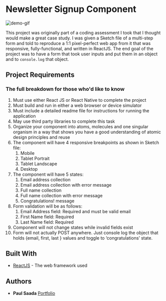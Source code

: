# Newsletter Signup Component

![demo-gif](https://user-images.githubusercontent.com/26423160/69489089-7661b780-0e41-11ea-9df9-3504f5d124ac.gif)

This project was originally part of a coding assessment I took that I thought would make a great case study. I was given a Sketch file of a multi-step form and told to reproduce a 1:1 pixel-perfect web app from it that was responsive, fully-functional, and written in ReactJS. The end goal of the project was to have a form that took user inputs and put them in an object and to `console.log` that object.

## Project Requirements
### The full breakdown for those who'd like to know

1. Must use either React JS or React Native to complete the project 
2. Must build and run in either a web browser or device simulator 
3. Must include a detailed readme file for instructions for running the application 
4. May use third party libraries to complete this task 
5. Organize your component into atoms, molecules and one singular organism in a way that shows you have a good understanding of atomic design principles and reuse
6. The component will have 4 responsive breakpoints as shown in Sketch file:
	1. Mobile 
	2. Tablet Portrait 
	3. Tablet Landscape
	4. Desktop
7. The component will have 5 states: 
	1. Email address collection 
	2. Email address collection with error message 
	3. Full name collection 
	4. Full name collection with error message
	5. Congratulations! message
8. Form validation will be as follows: 
	1. Email Address field: Required and must be valid email
	2. First Name field: Required 
	3. Last Name field: Required 
9. Component will not change states while invalid fields exist 
10. Form will not actually POST anywhere. Just console log the object that holds {email, first, last } values and toggle to ‘congratulations’ state.

## Built With

* [ReactJS](https://reactjs.org/) - The web framework used

## Authors

* **Paul Saada** [Portfolio](https://paulsaada.com)

